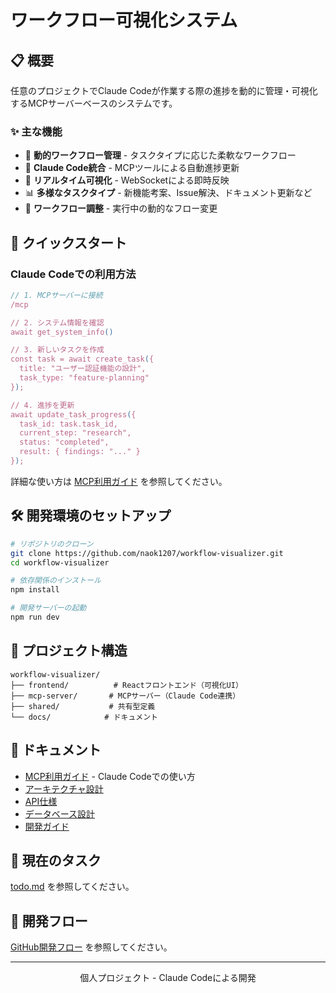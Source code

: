# ワークフロー可視化システム

## 📋 概要

任意のプロジェクトでClaude Codeが作業する際の進捗を動的に管理・可視化するMCPサーバーベースのシステムです。

### ✨ 主な機能

- 🎯 **動的ワークフロー管理** - タスクタイプに応じた柔軟なワークフロー
- 🤖 **Claude Code統合** - MCPツールによる自動進捗更新
- 🔄 **リアルタイム可視化** - WebSocketによる即時反映
- 📊 **多様なタスクタイプ** - 新機能考案、Issue解決、ドキュメント更新など
- 🔀 **ワークフロー調整** - 実行中の動的なフロー変更

## 🚀 クイックスタート

### Claude Codeでの利用方法

```typescript
// 1. MCPサーバーに接続
/mcp

// 2. システム情報を確認
await get_system_info()

// 3. 新しいタスクを作成
const task = await create_task({
  title: "ユーザー認証機能の設計",
  task_type: "feature-planning"
});

// 4. 進捗を更新
await update_task_progress({
  task_id: task.task_id,
  current_step: "research",
  status: "completed",
  result: { findings: "..." }
});
```

詳細な使い方は [MCP利用ガイド](docs/mcp-usage/getting-started.md) を参照してください。

## 🛠️ 開発環境のセットアップ

```bash
# リポジトリのクローン
git clone https://github.com/naok1207/workflow-visualizer.git
cd workflow-visualizer

# 依存関係のインストール
npm install

# 開発サーバーの起動
npm run dev
```

## 📁 プロジェクト構造

```
workflow-visualizer/
├── frontend/          # Reactフロントエンド（可視化UI）
├── mcp-server/       # MCPサーバー（Claude Code連携）
├── shared/           # 共有型定義
└── docs/            # ドキュメント
```

## 📖 ドキュメント

- [MCP利用ガイド](docs/mcp-usage/) - Claude Codeでの使い方
- [アーキテクチャ設計](ARCHITECTURE.md)
- [API仕様](API_SPEC.md)
- [データベース設計](DATABASE_SCHEMA.md)
- [開発ガイド](docs/development/)

## 🎯 現在のタスク

[todo.md](todo.md) を参照してください。

## 🤝 開発フロー

[GitHub開発フロー](docs/development/git-workflow.md) を参照してください。

---

<p align="center">個人プロジェクト - Claude Codeによる開発</p>
